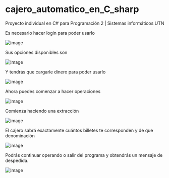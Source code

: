 # cajero_automatico_en_C_sharp
Proyecto individual en C# para Programación 2 | Sistemas informáticos UTN

Es necesario hacer login para poder usarlo

![image](https://user-images.githubusercontent.com/39609442/200103964-7ee94e7a-e8f0-40b5-8dc6-05b8b0a21607.png)

Sus opciones disponibles son

![image](https://user-images.githubusercontent.com/39609442/200103999-fc70b2cf-207c-4d28-a9fa-265ad6d7f740.png)


Y tendrás que cargarle dinero para poder usarlo

![image](https://user-images.githubusercontent.com/39609442/200104011-e3c7eee1-a0e6-4301-9bb5-50e28dabad3d.png)


Ahora puedes comenzar a hacer operaciones

![image](https://user-images.githubusercontent.com/39609442/200104035-96ace898-38aa-4eb2-b601-f2cfce9d07cc.png)


Comienza haciendo una extracción

![image](https://user-images.githubusercontent.com/39609442/200104051-e3fde068-f9a8-4983-a844-9b9ae1968c87.png)


El cajero sabrá exactamente cuántos billetes te corresponden y de que denominación

![image](https://user-images.githubusercontent.com/39609442/200104065-163a74b5-ce8c-4cac-93e3-a99416544426.png)


Podrás continuar operando o salir del programa y obtendrás un mensaje de despedida.

![image](https://user-images.githubusercontent.com/39609442/200104074-a43eee34-21e2-4a11-9f32-43bfe4d31f6b.png)
